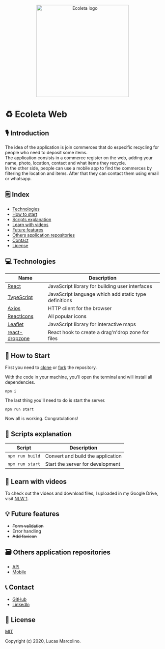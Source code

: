 <p align="center"><a href="https://github.com/marcolinolucas/ecoleta-web" target="_blank" rel="noopener noreferrer"><img width="300" src="https://i.imgur.com/j6ueyfO.png" alt="Ecoleta logo"></a></p>

# ♻️ Ecoleta Web

## 🎙 Introduction

The idea of the application is join commerces that do especific recycling for
people who need to deposit some items.\
The application consists in a commerce register on the web, adding your name, photo,
location, contact and what items they recycle.\
In the other side, people can use a mobile app to find the commerces by filtering
the location and items. After that they can contact them using email or whatsapp.

## 🗒 Index

- [Technologies](#technologies)
- [How to start](#howToStart) 
- [Scripts explanation](#scriptsExplanation)
- [Learn with videos](#learnWithVideos)
- [Future features](#futureFeatures)
- [Others application repositories](#othersApplicationRepositories)
- [Contact](#contact)
- [License](#license)

## 💻 Technologies <a name="technologies" />

| Name | Description |
|---------|-------------|
| [React]          | JavaScript library for building user interfaces |
| [TypeScript]          | JavaScript language which add static type definitions |
| [Axios]             | HTTP client for the browser |
| [ReactIcons]             | All popular icons |
| [Leaflet]             | JavaScript library for interactive maps |
| [react-dropzone]             | React hook to create a drag'n'drop zone for files |

[React]: https://reactjs.org
[TypeScript]: https://www.typescriptlang.org
[Axios]: https://github.com/axios/axios
[ReactIcons]: https://github.com/react-icons/react-icons
[Leaflet]: https://leafletjs.com
[react-dropzone]: https://github.com/react-dropzone/react-dropzone

## 🚀 How to Start <a name="howToStart" />

First you need to [clone](https://help.github.com/en/github/creating-cloning-and-archiving-repositories/cloning-a-repository) or [fork](https://help.github.com/en/github/getting-started-with-github/fork-a-repo) the repository.

With the code in your machine, you'll open the terminal and will install all dependencies.

``` npm i ```

The last thing you'll need to do is start the server.

``` npm run start ```

Now all is working. Congratulations!

## 🔧 Scripts explanation <a name="scriptsExplanation" />

| Script | Description |
|---------|-------------|
| ``` npm run build ```             | Convert and build the application |
| ``` npm run start ```             | Start the server for development |

## 🎥 Learn with videos <a name="learnWithVideos" />

To check out the videos and download files, I uploaded in my Google Drive, visit [NLW 1](https://drive.google.com/drive/folders/1gBQrXv8wjhn08GkfW4ZjtWkn0nPm-K3c?usp=sharing).

## 💡 Future features <a name="futureFeatures" />

- ~~Form validation~~
- Error handling
- ~~Add favicon~~

## 🗃 Others application repositories <a name="othersApplicationRepositories" />

- [API](https://github.com/marcolinolucas/ecoleta-api)
- [Mobile](https://github.com/marcolinolucas/ecoleta-mobile)

## 📞 Contact <a name="contact" />

- [GitHub](https://github.com/marcolinolucas)
- [LinkedIn](https://www.linkedin.com/in/lucas-marcolino)

## 📔 License <a name="license" />

[MIT](https://choosealicense.com/licenses/mit/)

Copyright (c) 2020, Lucas Marcolino.
